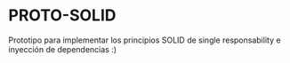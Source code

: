 # PROTO-SOLID
Prototipo para implementar los principios SOLID de single responsability e inyección de dependencias :)
